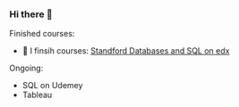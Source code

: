 ### Hi there 👋

Finished courses:

- 🔭 I finsih courses: [Standford Databases and SQL on edx](https://courses.edx.org/courses/course-v1:StanfordOnline+SOE.YDB-SQL0001+2T2020/course/)

Ongoing:
- SQL on Udemey
- Tableau
